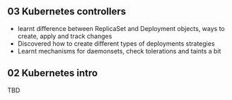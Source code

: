 ## 03 Kubernetes controllers ##
* learnt difference between ReplicaSet and Deployment objects, ways to create, apply and track changes
* Discovered how to create different types of deployments strategies
* Learnt mechanisms for daemonsets, check tolerations and taints a bit

## 02 Kubernetes intro ##
TBD